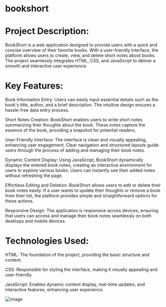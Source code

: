 # bookshort

# Project Description:

BookShort is a web application designed to provide users with a quick and concise overview of their favorite books. With a user-friendly interface, the platform allows users to create, view, and delete short notes about books. The project seamlessly integrates HTML, CSS, and JavaScript to deliver a smooth and interactive user experience.

# Key Features:

Book Information Entry:
Users can easily input essential details such as the book's title, author, and a brief description. The intuitive design ensures a hassle-free data entry process.

Short Notes Creation:
BookShort enables users to write short notes summarizing their thoughts about the book. These notes capture the essence of the book, providing a snapshot for potential readers.

User-Friendly Interface:
The interface is clean and visually appealing, enhancing user engagement. Clear navigation and structured layouts guide users through the process of adding and managing their book notes.

Dynamic Content Display:
Using JavaScript, BookShort dynamically displays the entered book notes, creating an interactive environment for users to explore various books. Users can instantly see their added notes without refreshing the page.

Effortless Editing and Deletion:
BookShort allows users to edit or delete their book notes easily. If a user wants to update their thoughts or remove a book from their list, the platform provides simple and straightforward options for these actions.

Responsive Design:
The application is responsive across devices, ensuring that users can access and manage their book notes seamlessly on both desktops and mobile devices.

# Technologies Used:

HTML: The foundation of the project, providing the basic structure and content.

CSS: Responsible for styling the interface, making it visually appealing and user-friendly.

JavaScript: Enables dynamic content display, real-time updates, and interactive features, enhancing user experience.


![image](https://github.com/sivasubaramanian/bookshort/assets/121441414/2454014d-adb7-4fe5-97b2-ae83c7418a51)

